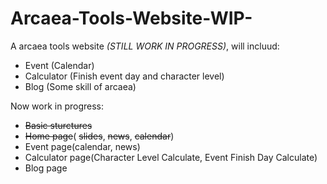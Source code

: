 # Arcaea-Tools-Website-WIP-
A arcaea tools website *(STILL WORK IN PROGRESS)*, will incluud:
- Event (Calendar)
- Calculator (Finish event day and character level)
- Blog (Some skill of arcaea)

Now work in progress:
- ~~Basic sturctures~~
- ~~Home page~~( ~~slides~~, ~~news~~, ~~calendar~~)
- Event page(calendar, news)
- Calculator page(Character Level Calculate, Event Finish Day Calculate)
- Blog page